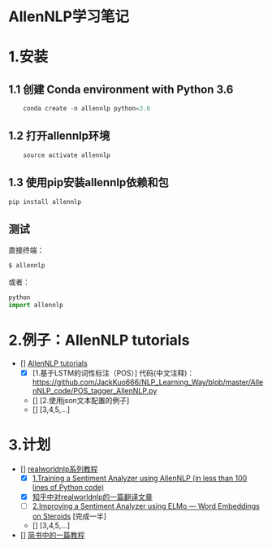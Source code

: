 # AllenNLP学习笔记
# 1.安装

## 1.1 创建 Conda environment with Python 3.6
```py
    conda create -n allennlp python=3.6
```
## 1.2 打开allennlp环境
```py
    source activate allennlp
```
## 1.3 使用pip安装allennlp依赖和包
```py
pip install allennlp
```
## 测试
直接终端：
```py
$ allennlp
```
或者：
```py
python
import allennlp
```
# 2.例子：AllenNLP tutorials
- [] [AllenNLP tutorials]()
    - [x] [1.基于LSTM的词性标注（POS）]
        代码(中文注释)：https://github.com/JackKuo666/NLP_Learning_Way/blob/master/AllenNLP_code/POS_tagger_AllenNLP.py
    - [] [2.使用json文本配置的例子]
    - [] [3,4,5,...]
# 3.计划
- [] [realworldnlp系列教程](http://www.realworldnlpbook.com/blog/)
    - [x] [1.Training a Sentiment Analyzer using AllenNLP (in less than 100 lines of Python code)](http://www.realworldnlpbook.com/blog/training-sentiment-analyzer-using-allennlp.html)
    - [x] [知乎中对realworldnlp的一篇翻译文章](https://zhuanlan.zhihu.com/p/48070968)
    - [ ] [2.Improving a Sentiment Analyzer using ELMo — Word Embeddings on Steroids](http://www.realworldnlpbook.com/blog/improving-sentiment-analyzer-using-elmo.html) [完成一半]
    - [] [3,4,5,...]
- [] [简书中的一篇教程](https://www.jianshu.com/p/17abfefc1b5b)
